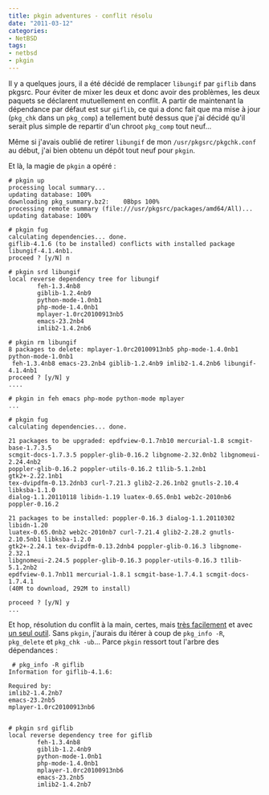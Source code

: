 ```yaml
---
title: pkgin adventures - conflit résolu
date: "2011-03-12"
categories:
- NetBSD
tags:
- netbsd
- pkgin
---
```


Il y a quelques jours, il a été décidé de remplacer `libungif` par
`giflib` dans pkgsrc. Pour éviter de mixer les deux et donc avoir des
problèmes, les deux paquets se déclarent mutuellement en conflit. A
partir de maintenant la dépendance par défaut est sur `giflib`, ce qui a
donc fait que ma mise à jour (`pkg_chk` dans un `pkg_comp`) a tellement
buté dessus que j'ai décidé qu'il serait plus simple de repartir d'un
chroot `pkg_comp` tout neuf...

<!--more-->

Même si j'avais oublié de retirer `libungif` de mon
`/usr/pkgsrc/pkgchk.conf` au début, j'ai bien obtenu un dépôt tout neuf
pour `pkgin`.

Et là, la magie de `pkgin` a opéré :

    
    # pkgin up
    processing local summary...
    updating database: 100%
    downloading pkg_summary.bz2:    0Bbps 100%
    processing remote summary (file:///usr/pkgsrc/packages/amd64/All)...
    updating database: 100%
    
    # pkgin fug
    calculating dependencies... done.
    giflib-4.1.6 (to be installed) conflicts with installed package libungif-4.1.4nb1.
    proceed ? [y/N] n
    
    # pkgin srd libungif
    local reverse dependency tree for libungif
            feh-1.3.4nb8
            giblib-1.2.4nb9
            python-mode-1.0nb1
            php-mode-1.4.0nb1
            mplayer-1.0rc20100913nb5
            emacs-23.2nb4
            imlib2-1.4.2nb6
    
    # pkgin rm libungif
    8 packages to delete: mplayer-1.0rc20100913nb5 php-mode-1.4.0nb1 python-mode-1.0nb1
     feh-1.3.4nb8 emacs-23.2nb4 giblib-1.2.4nb9 imlib2-1.4.2nb6 libungif-4.1.4nb1
    proceed ? [y/N] y
    ....
    
    # pkgin in feh emacs php-mode python-mode mplayer
    ...
    
    # pkgin fug
    calculating dependencies... done.
    
    21 packages to be upgraded: epdfview-0.1.7nb10 mercurial-1.8 scmgit-base-1.7.3.5
    scmgit-docs-1.7.3.5 poppler-glib-0.16.2 libgnome-2.32.0nb2 libgnomeui-2.24.4nb2
    poppler-glib-0.16.2 poppler-utils-0.16.2 t1lib-5.1.2nb1 gtk2+-2.22.1nb1
    tex-dvipdfm-0.13.2dnb3 curl-7.21.3 glib2-2.26.1nb2 gnutls-2.10.4 libksba-1.1.0
    dialog-1.1.20110118 libidn-1.19 luatex-0.65.0nb1 web2c-2010nb6 poppler-0.16.2
    
    21 packages to be installed: poppler-0.16.3 dialog-1.1.20110302 libidn-1.20
    luatex-0.65.0nb2 web2c-2010nb7 curl-7.21.4 glib2-2.28.2 gnutls-2.10.5nb1 libksba-1.2.0
    gtk2+-2.24.1 tex-dvipdfm-0.13.2dnb4 poppler-glib-0.16.3 libgnome-2.32.1
    libgnomeui-2.24.5 poppler-glib-0.16.3 poppler-utils-0.16.3 t1lib-5.1.2nb2
    epdfview-0.1.7nb11 mercurial-1.8.1 scmgit-base-1.7.4.1 scmgit-docs-1.7.4.1
    (40M to download, 292M to install)
    
    proceed ? [y/N] y
    ...
    

Et hop, résolution du conflit à la main, certes, mais <ins>très
facilement</ins> et avec <ins>un seul outil</ins>. Sans `pkgin`,
j'aurais du itérer à coup de `pkg_info -R`, `pkg_delete` et
`pkg_chk -ub`... Parce `pkgin` ressort tout l'arbre des dépendances :

    
     # pkg_info -R giflib
    Information for giflib-4.1.6:
    
    Required by:
    imlib2-1.4.2nb7
    emacs-23.2nb5
    mplayer-1.0rc20100913nb6
    
    
    # pkgin srd giflib
    local reverse dependency tree for giflib
            feh-1.3.4nb8
            giblib-1.2.4nb9
            python-mode-1.0nb1
            php-mode-1.4.0nb1
            mplayer-1.0rc20100913nb6
            emacs-23.2nb5
            imlib2-1.4.2nb7
    

